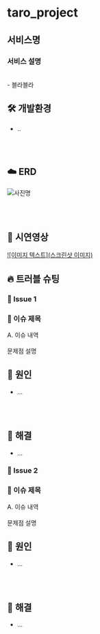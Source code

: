 # taro_project

## 서비스명

### 서비스 설명

<br />
- 블라블라
<br/>


## 🛠 개발환경
- ..

<br/>
<br/>

## ☁️ ERD

![사진명](사진url)

<br>
<br>

## 👀 시연영상
[![이미지 텍스트](스크린샷 이미지)](유투브링크)

## 🔥 트러블 슈팅

### 🚨 Issue 1
### 🚧 이슈 제목

A. 이슈 내역
<br>
<br>
문제점 설명
<br>
## 🛑 원인
- ...
<br>
<br>

## 🚥 해결
- ...

### 🚨 Issue 2
### 🚧 이슈 제목

A. 이슈 내역
<br>
<br>
문제점 설명
<br>
## 🛑 원인
- ...
<br>
<br>

## 🚥 해결
- ...
